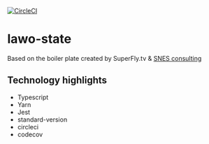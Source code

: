 [![CircleCI](https://circleci.com/gh/nrkno/tv-automation-lawo-state.svg?style=svg)](https://circleci.com/gh/nrkno/tv-automation-lawo-state)

# lawo-state

Based on the boiler plate created by SuperFly.tv & [SNES consulting](emailto:stephanruler@gmail.com)

## Technology highlights
- Typescript
- Yarn
- Jest
- standard-version
- circleci
- codecov
